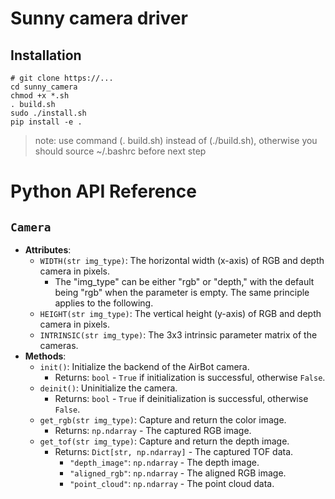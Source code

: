 # Sunny camera driver

## Installation

```shell
# git clone https://...
cd sunny_camera
chmod +x *.sh
. build.sh     
sudo ./install.sh
pip install -e .
```
>note: use command (. build.sh) instead of (./build.sh), otherwise you should source ~/.bashrc before next step

# Python API Reference

## `Camera`
- **Attributes**:
  - `WIDTH(str img_type)`: The horizontal width (x-axis) of RGB and depth camera in pixels.
    - The "img_type" can be either "rgb" or "depth," with the default being "rgb" when the parameter is empty. The same principle applies to the following.
  - `HEIGHT(str img_type)`: The vertical height (y-axis) of RGB and depth camera in pixels.
  - `INTRINSIC(str img_type)`: The 3x3 intrinsic parameter matrix of the cameras.
- **Methods**:
  - `init()`: Initialize the backend of the AirBot camera.
    - Returns: `bool` - `True` if initialization is successful, otherwise `False`.
  - `deinit()`: Uninitialize the camera.
    - Returns: `bool` - `True` if deinitialization is successful, otherwise `False`.
  - `get_rgb(str img_type)`: Capture and return the color image.
    - Returns: `np.ndarray` - The captured RGB image.
  - `get_tof(str img_type)`: Capture and return the depth image.
    - Returns: `Dict[str, np.ndarray]` - The captured TOF data.
      - `"depth_image"`: `np.ndarray` - The depth image.
      - `"aligned_rgb"`: `np.ndarray` - The aligned RGB image.
      - `"point_cloud"`: `np.ndarray` - The point cloud data.